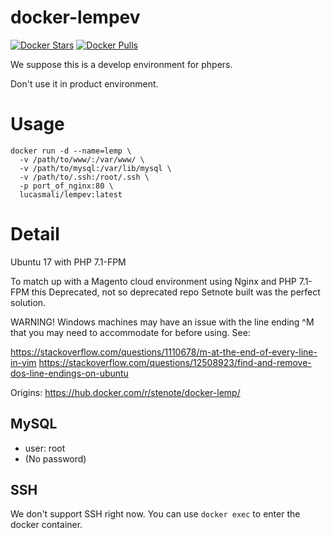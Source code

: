 docker-lempev
===========

[![Docker Stars](https://img.shields.io/docker/stars/stenote/docker-lemp.svg)](https://hub.docker.com/r/stenote/docker-lemp/)
[![Docker Pulls](https://img.shields.io/docker/pulls/stenote/docker-lemp.svg)](https://hub.docker.com/r/stenote/docker-lemp/)


We suppose this is a develop environment for phpers.

Don't use it in product environment.

# Usage
    docker run -d --name=lemp \
      -v /path/to/www/:/var/www/ \
      -v /path/to/mysql:/var/lib/mysql \
      -v /path/to/.ssh:/root/.ssh \
      -p port_of_nginx:80 \
      lucasmali/lempev:latest

# Detail
Ubuntu 17 with PHP 7.1-FPM

To match up with a Magento cloud environment using Nginx and PHP 7.1-FPM this Deprecated, not so deprecated repo Setnote built was the perfect solution.

WARNING!
Windows machines may have an issue with the line ending ^M that you may need to accommodate for before using.
See:

https://stackoverflow.com/questions/1110678/m-at-the-end-of-every-line-in-vim
https://stackoverflow.com/questions/12508923/find-and-remove-dos-line-endings-on-ubuntu

Origins: https://hub.docker.com/r/stenote/docker-lemp/

## MySQL
* user: root
* (No password)

## SSH
We don't support SSH right now. You can use `docker exec` to enter the docker container.
